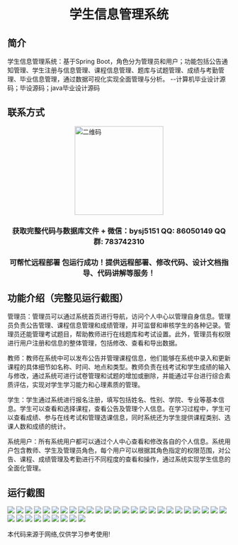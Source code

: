 <p><h1 align="center">学生信息管理系统</h1></p>

## 简介
学生信息管理系统：基于Spring Boot，角色分为管理员和用户；功能包括公告通知管理、学生注册与信息管理、课程信息管理、题库与试题管理、成绩与考勤管理、毕业信息管理，通过数据可视化实现全面管理与分析。    --计算机毕业设计源码；毕设源码；java毕业设计源码


## 联系方式
<img src="https://bs-1329754181.cos.ap-shanghai.myqcloud.com/wx.jpg" alt="二维码" style="display: block; margin: 0 auto;" width="200px">
<p><h3 align="center">获取完整代码与数据库文件 + 微信：bysj5151 QQ: 86050149 QQ群: 783742310</h3></p>
<p><h3 align="center">可帮忙远程部署 包运行成功！提供远程部署、修改代码、设计文档指导、代码讲解等服务！</h3></p>

## 功能介绍（完整见运行截图）
管理员：管理员可以通过系统首页进行导航，访问个人中心以管理自身信息。管理员负责公告管理、课程信息管理和成绩管理，并可监督和审核学生的各种记录。管理员还能管理考试题目，帮助教师进行在线题库和考试设置。此外，管理员有权限进行用户注册和信息的整体管理，包括修改、查看和导出数据。

教师：教师在系统中可以发布公告并管理课程信息，他们能够在系统中录入和更新课程的具体细节如名称、时间、地点和类型。教师负责在线考试和学生成绩的输入与修改，通过系统可进行试卷管理和试题的增加或删除，并能通过平台进行综合素质评估，实现对学生学习能力和心理素质的管理。

学生：学生通过系统进行报名注册，填写包括姓名、性别、学院、专业等基本信息。学生可以查看和选择课程，查看公告及管理个人信息。在学习过程中，学生可以查看成绩、参与在线考试和管理选课信息，同时系统还为学生提供课程类别、选课人数和成绩的统计。

系统用户：所有系统用户都可以通过个人中心查看和修改各自的个人信息。系统用户包含教师、学生及管理员角色，每个用户可以根据其角色指定的权限范围，对公告、课程、成绩管理及考勤进行不同程度的查看和操作，通过系统实现学生信息的全面化管理。


## 运行截图
![](https://bs-1329754181.cos.ap-shanghai.myqcloud.com/spring/StudentInformationManagementSystem1/img/001.jpg)
![](https://bs-1329754181.cos.ap-shanghai.myqcloud.com/spring/StudentInformationManagementSystem1/img/002.jpg)
![](https://bs-1329754181.cos.ap-shanghai.myqcloud.com/spring/StudentInformationManagementSystem1/img/003.jpg)
![](https://bs-1329754181.cos.ap-shanghai.myqcloud.com/spring/StudentInformationManagementSystem1/img/004.jpg)
![](https://bs-1329754181.cos.ap-shanghai.myqcloud.com/spring/StudentInformationManagementSystem1/img/005.jpg)
![](https://bs-1329754181.cos.ap-shanghai.myqcloud.com/spring/StudentInformationManagementSystem1/img/006.jpg)
![](https://bs-1329754181.cos.ap-shanghai.myqcloud.com/spring/StudentInformationManagementSystem1/img/007.jpg)
![](https://bs-1329754181.cos.ap-shanghai.myqcloud.com/spring/StudentInformationManagementSystem1/img/008.jpg)
![](https://bs-1329754181.cos.ap-shanghai.myqcloud.com/spring/StudentInformationManagementSystem1/img/009.jpg)
![](https://bs-1329754181.cos.ap-shanghai.myqcloud.com/spring/StudentInformationManagementSystem1/img/010.jpg)
![](https://bs-1329754181.cos.ap-shanghai.myqcloud.com/spring/StudentInformationManagementSystem1/img/011.jpg)
![](https://bs-1329754181.cos.ap-shanghai.myqcloud.com/spring/StudentInformationManagementSystem1/img/012.jpg)
![](https://bs-1329754181.cos.ap-shanghai.myqcloud.com/spring/StudentInformationManagementSystem1/img/013.jpg)
![](https://bs-1329754181.cos.ap-shanghai.myqcloud.com/spring/StudentInformationManagementSystem1/img/014.jpg)
![](https://bs-1329754181.cos.ap-shanghai.myqcloud.com/spring/StudentInformationManagementSystem1/img/015.jpg)
![](https://bs-1329754181.cos.ap-shanghai.myqcloud.com/spring/StudentInformationManagementSystem1/img/016.jpg)
![](https://bs-1329754181.cos.ap-shanghai.myqcloud.com/spring/StudentInformationManagementSystem1/img/017.jpg)
![](https://bs-1329754181.cos.ap-shanghai.myqcloud.com/spring/StudentInformationManagementSystem1/img/018.jpg)
![](https://bs-1329754181.cos.ap-shanghai.myqcloud.com/spring/StudentInformationManagementSystem1/img/019.jpg)
![](https://bs-1329754181.cos.ap-shanghai.myqcloud.com/spring/StudentInformationManagementSystem1/img/020.jpg)
![](https://bs-1329754181.cos.ap-shanghai.myqcloud.com/spring/StudentInformationManagementSystem1/img/021.jpg)
![](https://bs-1329754181.cos.ap-shanghai.myqcloud.com/spring/StudentInformationManagementSystem1/img/022.jpg)
![](https://bs-1329754181.cos.ap-shanghai.myqcloud.com/spring/StudentInformationManagementSystem1/img/023.jpg)
![](https://bs-1329754181.cos.ap-shanghai.myqcloud.com/spring/StudentInformationManagementSystem1/img/024.jpg)
![](https://bs-1329754181.cos.ap-shanghai.myqcloud.com/spring/StudentInformationManagementSystem1/img/025.jpg)
![](https://bs-1329754181.cos.ap-shanghai.myqcloud.com/spring/StudentInformationManagementSystem1/img/026.jpg)
![](https://bs-1329754181.cos.ap-shanghai.myqcloud.com/spring/StudentInformationManagementSystem1/img/027.jpg)
![](https://bs-1329754181.cos.ap-shanghai.myqcloud.com/spring/StudentInformationManagementSystem1/img/028.jpg)
![](https://bs-1329754181.cos.ap-shanghai.myqcloud.com/spring/StudentInformationManagementSystem1/img/029.jpg)
![](https://bs-1329754181.cos.ap-shanghai.myqcloud.com/spring/StudentInformationManagementSystem1/img/030.jpg)
![](https://bs-1329754181.cos.ap-shanghai.myqcloud.com/spring/StudentInformationManagementSystem1/img/031.jpg)
![](https://bs-1329754181.cos.ap-shanghai.myqcloud.com/spring/StudentInformationManagementSystem1/img/032.jpg)
![](https://bs-1329754181.cos.ap-shanghai.myqcloud.com/spring/StudentInformationManagementSystem1/img/033.jpg)
![](https://bs-1329754181.cos.ap-shanghai.myqcloud.com/spring/StudentInformationManagementSystem1/img/034.jpg)

<p>本代码来源于网络,仅供学习参考使用!</p>
